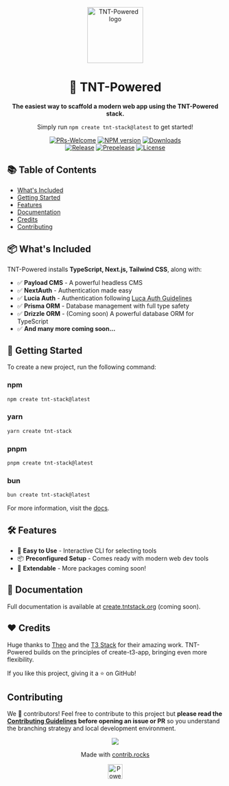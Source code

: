 <div align="center">
<picture>
  <source
    media="(prefers-color-scheme: dark)"
    srcset="https://github.com/SlickYeet/create-tnt-stack/blob/8fbac6741f1a0003bbd36e512e8a859b52db0793/web/public/logo.light.png"
  />
  <img
    src="https://github.com/SlickYeet/create-tnt-stack/blob/8fbac6741f1a0003bbd36e512e8a859b52db0793/web/public/logo.dark.png"
    width="130"
    alt="TNT-Powered logo"
  />
</picture>

# 🚀 TNT-Powered

**The easiest way to scaffold a modern web app using the TNT-Powered stack.**

Simply run `npm create tnt-stack@latest` to get started!

[![PRs-Welcome][contribute-image]][contribute-url]
[![NPM version][npm-image]][npm-url]
[![Downloads][downloads-image]][npm-url]<br />
[![Release][release-image]][release-url]
[![Prepelease][prerelease-image]][prerelease-url]
[![License][license-image]][license-url]

</div>

## 📚 Table of Contents

- <a href="#whats-included">What's Included</a>
- <a href="#getting-started">Getting Started</a>
- <a href="#features">Features</a>
- <a href="#documentation">Documentation</a>
- <a href="#credits">Credits</a>
- <a href="#contributing">Contributing</a>

<h2 id="whats-included">📦 What's Included</h2>

TNT-Powered installs **TypeScript, Next.js, Tailwind CSS**, along with:

- ✅ **Payload CMS** - A powerful headless CMS
- ✅ **NextAuth** - Authentication made easy
- ✅ **Lucia Auth** - Authentication following
  [Luca Auth Guidelines](https://lucia-auth.com/)
- ✅ **Prisma ORM** - Database management with full type safety
- ✅ **Drizzle ORM** - (Coming soon) A powerful database ORM for TypeScript
- ✅ **And many more coming soon...**

<h2 id="getting-started">🚀 Getting Started</h2>

To create a new project, run the following command:

### npm

```bash
npm create tnt-stack@latest
```

### yarn

```bash
yarn create tnt-stack
```

### pnpm

```bash
pnpm create tnt-stack@latest
```

### bun

```bash
bun create tnt-stack@latest
```

For more information, visit the
[docs](https://create.tntstack.org/docs/installation).

<h2 id="features">🛠 Features</h2>

- 🎯 **Easy to Use** - Interactive CLI for selecting tools
- 📦 **Preconfigured Setup** - Comes ready with modern web dev tools
- 🚀 **Extendable** - More packages coming soon!

<h2 id="documentation">📖 Documentation</h2>

Full documentation is available at
[create.tntstack.org](https://create.tntstack.org/docs) (coming soon).

<h2 id="credits">❤️ Credits</h2>

Huge thanks to [Theo]() and the [T3 Stack]() for their amazing work. TNT-Powered
builds on the principles of create-t3-app, bringing even more flexibility.

If you like this project, giving it a ⭐ on GitHub!

<h2 id="contributing">Contributing</h2>

We 💖 contributors! Feel free to contribute to this project but **please read
the [Contributing Guidelines](CONTRIBUTING.md) before opening an issue or PR**
so you understand the branching strategy and local development environment.

<a href="https://github.com/slickyeet/create-tnt-stack/graphs/contributors">
  <p align="center">
    <img src="https://contrib.rocks/image?repo=slickyeet/create-tnt-stack" />
  </p>
</a>

<p align="center">
  Made with <a href="https://contrib.rocks" target="_blank" rel="noopener noreferrer">contrib.rocks</a>
</p>

<div align="center">
  <a
    href="https://vercel.com/?utm_source=famlam&utm_campaign=oss"
    target="_blank"
    rel="noopener noreferrer"
  >
    <img
      height="34px"
      src="https://www.datocms-assets.com/31049/1618983297-powered-by-vercel.svg"
      alt="Powered by vercel"
    />
  </a>
</div>

[contribute-image]: https://img.shields.io/badge/PRs-welcome-blue.svg
[contribute-url]:
  https://github.com/SlickYeet/create-tnt-stack/blob/main/CONTRIBUTING.md
[npm-image]:
  https://img.shields.io/npm/v/create-tnt-stack?color=0b7285&logoColor=0b7285
[npm-url]: https://www.npmjs.com/package/create-tnt-stack
[license-image]:
  https://img.shields.io/github/license/SlickYeet/create-tnt-stack?color=red
[license-url]: https://github.com/SlickYeet/create-tnt-stack/blob/main/LICENSE
[downloads-image]:
  https://img.shields.io/npm/dm/create-tnt-stack?color=364fc7&logoColor=364fc7
[release-image]:
  https://github.com/SlickYeet/create-tnt-stack/actions/workflows/release.yml/badge.svg
[release-url]:
  https://github.com/SlickYeet/create-tnt-stack/actions/workflows/release.yml
[prerelease-image]:
  https://github.com/SlickYeet/create-tnt-stack/actions/workflows/prerelease.yml/badge.svg
[prerelease-url]:
  https://github.com/SlickYeet/create-tnt-stack/actions/workflows/prerelease.yml
